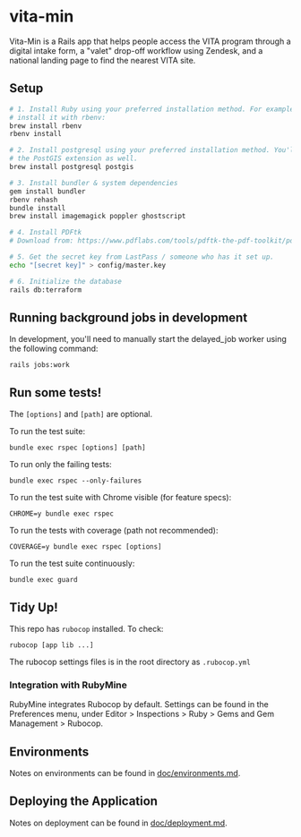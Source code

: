 # vita-min

Vita-Min is a Rails app that helps people access the VITA program through a digital intake form, a "valet" drop-off workflow using Zendesk, and a national landing page to find the nearest VITA site.

## Setup

```bash
# 1. Install Ruby using your preferred installation method. For example, to
# install it with rbenv:
brew install rbenv
rbenv install

# 2. Install postgresql using your preferred installation method. You'll need
# the PostGIS extension as well.
brew install postgresql postgis

# 3. Install bundler & system dependencies
gem install bundler
rbenv rehash
bundle install
brew install imagemagick poppler ghostscript

# 4. Install PDFtk
# Download from: https://www.pdflabs.com/tools/pdftk-the-pdf-toolkit/pdftk_server-2.02-mac_osx-10.11-setup.pkg

# 5. Get the secret key from LastPass / someone who has it set up.
echo "[secret key]" > config/master.key

# 6. Initialize the database
rails db:terraform
```

## Running background jobs in development

In development, you'll need to manually start the delayed_job worker using the following command:

```shell
rails jobs:work
```

## Run some tests!

The `[options]` and `[path]` are optional.

To run the test suite:

`bundle exec rspec [options] [path]`

To run only the failing tests:

`bundle exec rspec --only-failures`

To run the test suite with Chrome visible (for feature specs):

`CHROME=y bundle exec rspec`

To run the tests with coverage (path not recommended):

`COVERAGE=y bundle exec rspec [options]`

To run the test suite continuously:

`bundle exec guard`

## Tidy Up!

This repo has `rubocop` installed. To check:

`rubocop [app lib ...]`

The rubocop settings files is in the root directory as `.rubocop.yml`

### Integration with RubyMine

RubyMine integrates Rubocop by default. Settings can be found in the Preferences
menu, under Editor > Inspections > Ruby > Gems and Gem Management > Rubocop.

## Environments

Notes on environments can be found in [doc/environments.md](doc/environments.md).

## Deploying the Application

Notes on deployment can be found in [doc/deployment.md](doc/deployment.md).



